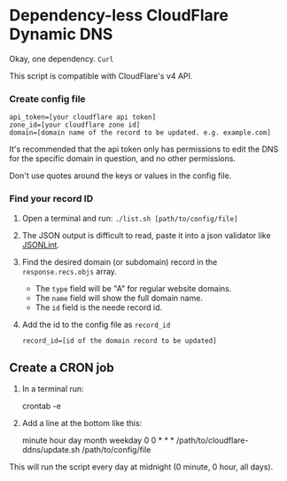 # Dependency-less CloudFlare Dynamic DNS

Okay, one dependency. `Curl`

This script is compatible with CloudFlare's v4 API.


### Create config file

```
api_token=[your cloudflare api token]
zone_id=[your cloudflare zone id]
domain=[domain name of the record to be updated. e.g. example.com]
```

It's recommended that the api token only has permissions to edit the DNS for
the specific domain in question, and no other permissions.

Don't use quotes around the keys or values in the config file.


### Find your record ID

1. Open a terminal and run: `./list.sh [path/to/config/file]`
2. The JSON output is difficult to read, paste it into a json validator like
	[JSONLint](http://jsonlint.com).
3. Find the desired domain (or subdomain) record in the `response.recs.objs` array.
	* The `type` field will be "A" for regular website domains.
	* The `name` field will show the full domain name.
	* The `id` field is the neede record id.
4. Add the id to the config file as `record_id`

	```record_id=[id of the domain record to be updated]```


## Create a CRON job

1. In a terminal run:

	crontab -e

2. Add a line at the bottom like this:

	minute hour day month weekday
	0 0 * * *    /path/to/cloudflare-ddns/update.sh    /path/to/config/file

This will run the script every day at midnight (0 minute, 0 hour, all days).
